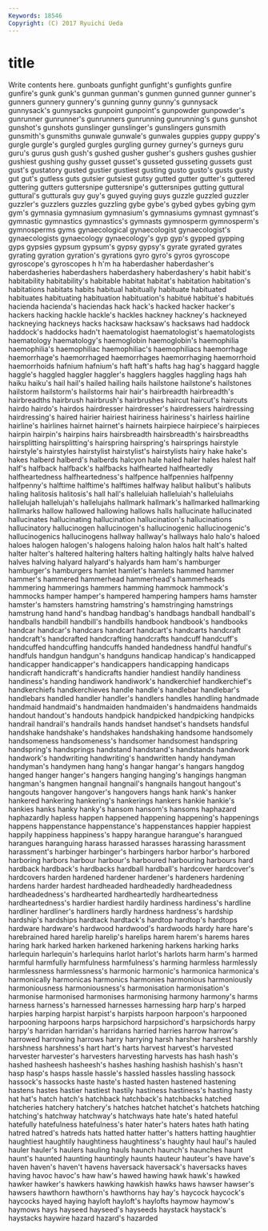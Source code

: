 ```yaml
---
Keywords: 18546 
Copyright: (C) 2017 Ryuichi Ueda
---
```


# title

Write contents here.
gunboats gunfight gunfight's
gunfights gunfire gunfire's gunk gunk's gunman gunman's gunmen gunned gunner
gunner's gunners gunnery gunnery's gunning gunny gunny's gunnysack gunnysack's gunnysacks
gunpoint gunpoint's gunpowder gunpowder's gunrunner gunrunner's gunrunners gunrunning gunrunning's guns
gunshot gunshot's gunshots gunslinger gunslinger's gunslingers gunsmith gunsmith's gunsmiths gunwale
gunwale's gunwales guppies guppy guppy's gurgle gurgle's gurgled gurgles gurgling
gurney gurney's gurneys guru guru's gurus gush gush's gushed gusher
gusher's gushers gushes gushier gushiest gushing gushy gusset gusset's gusseted
gusseting gussets gust gust's gustatory gusted gustier gustiest gusting gusto
gusto's gusts gusty gut gut's gutless guts gutsier gutsiest gutsy
gutted gutter gutter's guttered guttering gutters guttersnipe guttersnipe's guttersnipes gutting
guttural guttural's gutturals guy guy's guyed guying guys guzzle guzzled
guzzler guzzler's guzzlers guzzles guzzling gybe gybe's gybed gybes gybing
gym gym's gymnasia gymnasium gymnasium's gymnasiums gymnast gymnast's gymnastic gymnastics
gymnastics's gymnasts gymnosperm gymnosperm's gymnosperms gyms gynaecological gynaecologist gynaecologist's gynaecologists
gynaecology gynaecology's gyp gyp's gypped gypping gyps gypsies gypsum gypsum's
gypsy gypsy's gyrate gyrated gyrates gyrating gyration gyration's gyrations gyro
gyro's gyros gyroscope gyroscope's gyroscopes h h'm ha haberdasher haberdasher's
haberdasheries haberdashers haberdashery haberdashery's habit habit's habitability habitability's habitable habitat
habitat's habitation habitation's habitations habitats habits habitual habitually habituate habituated
habituates habituating habituation habituation's habitué habitué's habitués hacienda hacienda's haciendas
hack hack's hacked hacker hacker's hackers hacking hackle hackle's hackles
hackney hackney's hackneyed hackneying hackneys hacks hacksaw hacksaw's hacksaws had
haddock haddock's haddocks hadn't haematologist haematologist's haematologists haematology haematology's haemoglobin
haemoglobin's haemophilia haemophilia's haemophiliac haemophiliac's haemophiliacs haemorrhage haemorrhage's haemorrhaged haemorrhages
haemorrhaging haemorrhoid haemorrhoids hafnium hafnium's haft haft's hafts hag hag's
haggard haggle haggle's haggled haggler haggler's hagglers haggles haggling hags
hah haiku haiku's hail hail's hailed hailing hails hailstone hailstone's
hailstones hailstorm hailstorm's hailstorms hair hair's hairbreadth hairbreadth's hairbreadths hairbrush
hairbrush's hairbrushes haircut haircut's haircuts hairdo hairdo's hairdos hairdresser hairdresser's
hairdressers hairdressing hairdressing's haired hairier hairiest hairiness hairiness's hairless hairline
hairline's hairlines hairnet hairnet's hairnets hairpiece hairpiece's hairpieces hairpin hairpin's
hairpins hairs hairsbreadth hairsbreadth's hairsbreadths hairsplitting hairsplitting's hairspring hairspring's hairsprings
hairstyle hairstyle's hairstyles hairstylist hairstylist's hairstylists hairy hake hake's hakes
halberd halberd's halberds halcyon hale haled haler hales halest half
half's halfback halfback's halfbacks halfhearted halfheartedly halfheartedness halfheartedness's halfpence halfpennies
halfpenny halfpenny's halftime halftime's halftimes halfway halibut halibut's halibuts haling
halitosis halitosis's hall hall's halleluiah halleluiah's halleluiahs hallelujah hallelujah's hallelujahs
hallmark hallmark's hallmarked hallmarking hallmarks hallow hallowed hallowing hallows halls
hallucinate hallucinated hallucinates hallucinating hallucination hallucination's hallucinations hallucinatory hallucinogen hallucinogen's
hallucinogenic hallucinogenic's hallucinogenics hallucinogens hallway hallway's hallways halo halo's haloed
haloes halogen halogen's halogens haloing halon halos halt halt's halted
halter halter's haltered haltering halters halting haltingly halts halve halved
halves halving halyard halyard's halyards ham ham's hamburger hamburger's hamburgers
hamlet hamlet's hamlets hammed hammer hammer's hammered hammerhead hammerhead's hammerheads
hammering hammerings hammers hamming hammock hammock's hammocks hamper hamper's hampered
hampering hampers hams hamster hamster's hamsters hamstring hamstring's hamstringing hamstrings
hamstrung hand hand's handbag handbag's handbags handball handball's handballs handbill
handbill's handbills handbook handbook's handbooks handcar handcar's handcars handcart handcart's
handcarts handcraft handcraft's handcrafted handcrafting handcrafts handcuff handcuff's handcuffed handcuffing
handcuffs handed handedness handful handful's handfuls handgun handgun's handguns handicap
handicap's handicapped handicapper handicapper's handicappers handicapping handicaps handicraft handicraft's handicrafts
handier handiest handily handiness handiness's handing handiwork handiwork's handkerchief handkerchief's
handkerchiefs handkerchieves handle handle's handlebar handlebar's handlebars handled handler handler's
handlers handles handling handmade handmaid handmaid's handmaiden handmaiden's handmaidens handmaids
handout handout's handouts handpick handpicked handpicking handpicks handrail handrail's handrails
hands handset handset's handsets handsful handshake handshake's handshakes handshaking handsome
handsomely handsomeness handsomeness's handsomer handsomest handspring handspring's handsprings handstand handstand's
handstands handwork handwork's handwriting handwriting's handwritten handy handyman handyman's handymen
hang hang's hangar hangar's hangars hangdog hanged hanger hanger's hangers
hanging hanging's hangings hangman hangman's hangmen hangnail hangnail's hangnails hangout
hangout's hangouts hangover hangover's hangovers hangs hank hank's hanker hankered
hankering hankering's hankerings hankers hankie hankie's hankies hanks hanky hanky's
hansom hansom's hansoms haphazard haphazardly hapless happen happened happening happening's
happenings happens happenstance happenstance's happenstances happier happiest happily happiness happiness's
happy harangue harangue's harangued harangues haranguing harass harassed harasses harassing
harassment harassment's harbinger harbinger's harbingers harbor harbor's harbored harboring harbors
harbour harbour's harboured harbouring harbours hard hardback hardback's hardbacks hardball
hardball's hardcover hardcover's hardcovers harden hardened hardener hardener's hardeners hardening
hardens harder hardest hardheaded hardheadedly hardheadedness hardheadedness's hardhearted hardheartedly hardheartedness
hardheartedness's hardier hardiest hardily hardiness hardiness's hardline hardliner hardliner's hardliners
hardly hardness hardness's hardship hardship's hardships hardtack hardtack's hardtop hardtop's
hardtops hardware hardware's hardwood hardwood's hardwoods hardy hare hare's harebrained
hared harelip harelip's harelips harem harem's harems hares haring hark
harked harken harkened harkening harkens harking harks harlequin harlequin's harlequins
harlot harlot's harlots harm harm's harmed harmful harmfully harmfulness harmfulness's
harming harmless harmlessly harmlessness harmlessness's harmonic harmonic's harmonica harmonica's harmonically
harmonicas harmonics harmonies harmonious harmoniously harmoniousness harmoniousness's harmonisation harmonisation's harmonise
harmonised harmonises harmonising harmony harmony's harms harness harness's harnessed harnesses
harnessing harp harp's harped harpies harping harpist harpist's harpists harpoon
harpoon's harpooned harpooning harpoons harps harpsichord harpsichord's harpsichords harpy harpy's
harridan harridan's harridans harried harries harrow harrow's harrowed harrowing harrows
harry harrying harsh harsher harshest harshly harshness harshness's hart hart's
harts harvest harvest's harvested harvester harvester's harvesters harvesting harvests has
hash hash's hashed hasheesh hasheesh's hashes hashing hashish hashish's hasn't
hasp hasp's hasps hassle hassle's hassled hassles hassling hassock hassock's
hassocks haste haste's hasted hasten hastened hastening hastens hastes hastier
hastiest hastily hastiness hastiness's hasting hasty hat hat's hatch hatch's
hatchback hatchback's hatchbacks hatched hatcheries hatchery hatchery's hatches hatchet hatchet's
hatchets hatching hatching's hatchway hatchway's hatchways hate hate's hated hateful
hatefully hatefulness hatefulness's hater hater's haters hates hath hating hatred
hatred's hatreds hats hatted hatter hatter's hatters hatting haughtier haughtiest
haughtily haughtiness haughtiness's haughty haul haul's hauled hauler hauler's haulers
hauling hauls haunch haunch's haunches haunt haunt's haunted haunting hauntingly
haunts hauteur hauteur's have have's haven haven's haven't havens haversack
haversack's haversacks haves having havoc havoc's haw haw's hawed hawing
hawk hawk's hawked hawker hawker's hawkers hawking hawkish hawks haws
hawser hawser's hawsers hawthorn hawthorn's hawthorns hay hay's haycock haycock's
haycocks hayed haying hayloft hayloft's haylofts haymow haymow's haymows hays
hayseed hayseed's hayseeds haystack haystack's haystacks haywire hazard hazard's hazarded
